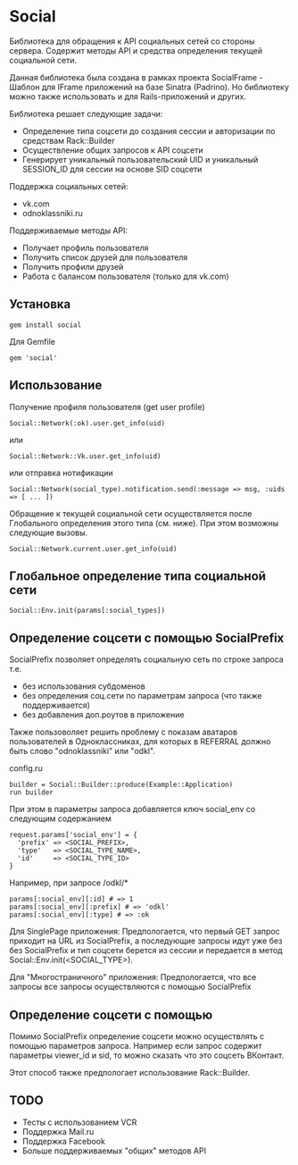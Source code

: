 Social
====================

Библиотека для обращения к API социальных сетей со стороны сервера. Содержит методы API и средства определения текущей социальной сети. 

Данная библиотека была создана в рамках проекта SocialFrame - Шаблон для IFrame приложений на базе Sinatra (Padrino). Но библиотеку можно также использовать и для Rails-приложений и других. 

Библиотека решает следующие задачи:
* Определение типа соцсети до создания сессии и авторизации по средствам Rack::Builder
* Осуществление общих запросов к API соцсети
* Генерирует уникальный пользовательский UID и уникальный SESSION_ID для сессии на основе SID соцсети

Поддержка социальных сетей:
* vk.com
* odnoklassniki.ru

Поддерживаемые методы API:
* Получает профиль пользователя
* Получить список друзей для пользователя
* Получить профили друзей
* Работа с балансом пользователя (только для vk.com)

Установка
---------------------

    gem install social

Для Gemfile

    gem 'social'

Использование
---------------------

Получение профиля пользователя (get user profile)

    Social::Network(:ok).user.get_info(uid)

или

    Social::Network::Vk.user.get_info(uid)

или отправка нотификации

    Social::Network(social_type).notification.send(:message => msg, :uids => [ ... ])

Обращение к текущей социальной сети осуществляется после Глобального определения этого типа (см. ниже). При этом возможны следующие вызовы.

    Social::Network.current.user.get_info(uid)


Глобальное определение типа социальной сети
---------------------

    Social::Env.init(params[:social_types])

Определение соцсети с помощью SocialPrefix
---------------------

SocialPrefix позволяет определять социальную сеть по строке запроса т.е.

- без использования субдоменов
- без определения соц.сети по параметрам запроса (что также поддерживается)
- без добавления доп.роутов в приложение

Также пользоволяет решить проблему с показам аватаров пользователей в Одноклассниках, для которых в REFERRAL должно быть слово "odnoklassniki" или "odkl".

config.ru

    builder = Social::Builder::produce(Example::Application)
    run builder

При этом в параметры запроса добавляется ключ social_env
со следующим содержанием

    request.params['social_env'] = {
      'prefix' => <SOCIAL_PREFIX>, 
      'type'   => <SOCIAL_TYPE_NAME>,
      'id'     => <SOCIAL_TYPE_ID>
    }

Например, при запросе /odkl/*

    params[:social_env][:id] # => 1
    params[:social_env][:prefix] # => 'odkl'
    params[:social_env][:type] # => :ok

Для SinglePage приложения:
Предпологается, что первый GET запрос приходит на URL из SocialPrefix,
а последующие запросы идут уже без без SocialPrefix и тип соцсети
берется из сессии и передается в метод Social::Env.init(<SOCIAL_TYPE>).

Для "Многостраничного" приложения:
Предпологается, что все запросы все запросы осуществляются с помощью
SocialPrefix

Определение соцсети с помощью
---------------------

Помимо SocialPrefix определение соцсети можно осуществлять
с помощью параметров запроса. Например если запрос содержит
параметры viewer_id и sid, то можно сказать что это 
соцсеть ВКонтакт.

Этот способ также предпологает использование Rack::Builder.

TODO
---------------------

* Тесты с использованием VCR
* Поддержка Mail.ru
* Поддержка Facebook
* Больше поддерживаемых "общих" методов API

